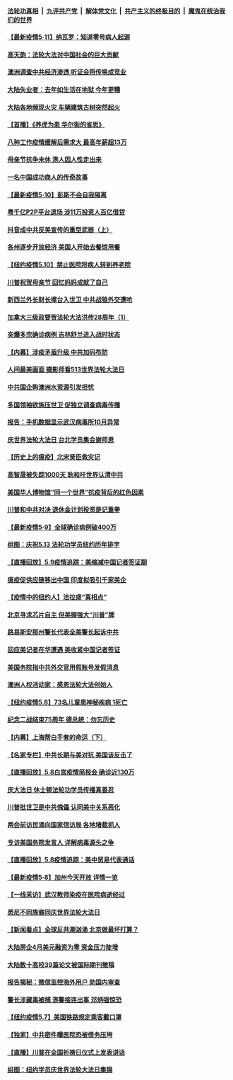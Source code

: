 ####  [法轮功真相](../../../../basic/blob/master/README.md?t=05111902) &nbsp;|&nbsp; [九评共产党](../../../../9ping.md/blob/master/README.md?t=05111902) &nbsp;|&nbsp; [解体党文化](../../../../jtdwh.md/blob/master/README.md?t=05111902)  &nbsp;|&nbsp; [共产主义的终极目的](../../../../gczydzjmd.md/blob/master/README.md?t=05111902) &nbsp;|&nbsp; [魔鬼在统治我们的世界](../../../../mgztzwmdsj.md/blob/master/README.md?t=05111902) 

#### [【最新疫情5·11】纳瓦罗：知道零号病人起源](../pages/nf4514/n12096347.md?t=05111902) 

#### [高天韵：法轮大法对中国社会的巨大贡献](../pages/nf4514/n12098523.md?t=05111902) 

#### [澳洲调查中共经济渗透 听证会将传唤成竞业](../pages/nf4514/n12097791.md?t=05111902) 

#### [大陆失业者：去年如生活在地狱 今年更糟](../pages/nf4514/n12097589.md?t=05111902) 

#### [大陆各地频现火灾 车辆建筑古树突然起火](../pages/nf4514/n12097706.md?t=05111902) 

#### [【首播】《养虎为患 华尔街的省思》](../pages/nf4514/n12095932.md?t=05111902) 

#### [八种工作疫情缓解后需求大 最高年薪超13万](../pages/nf4514/n12089233.md?t=05111902) 

#### [母亲节抗争未休 港人因人性走出来](../pages/nf4514/n12097664.md?t=05111902) 

#### [一名中国成功商人的传奇故事](../pages/nf4514/n12096271.md?t=05111902) 

#### [【最新疫情5·10】彭斯不会自我隔离](../pages/nf4514/n12093931.md?t=05111902) 

#### [粤千亿P2P平台退场 涉11万投资人百亿借贷](../pages/nf4514/n12097516.md?t=05111902) 

#### [抖音成中共反美宣传的重型武器（上）](../pages/nf4514/n12096118.md?t=05111902) 

#### [各州逐步开放经济 美国人开始去餐馆用餐](../pages/nf4514/n12096287.md?t=05111902) 

#### [【纽约疫情5.10】禁止医院将病人转到养老院](../pages/nf4514/n12096956.md?t=05111902) 

#### [川普祝贺母亲节 回忆妈妈成就了自己](../pages/nf4514/n12097330.md?t=05111902) 

#### [新西兰外长财长撑台入世卫 中共战狼外交遭呛](../pages/nf4514/n12097281.md?t=05111902) 

#### [加拿大三级政要贺法轮大法洪传28周年（1）](../pages/nf4514/n12095472.md?t=05111902) 

#### [突爆多宗确诊病例 吉林舒兰进入战时状态](../pages/nf4514/n12096608.md?t=05111902) 

#### [【内幕】涉疫矛盾升级 中共加码布防](../pages/nf4514/n12084261.md?t=05111902) 

#### [人间最美画面 摄影师看513世界法轮大法日](../pages/nf4514/n12094118.md?t=05111902) 

#### [中共国企购澳洲水资源引发担忧](../pages/nf4514/n12094487.md?t=05111902) 

#### [多国领袖欲施压世卫 促独立调查病毒传播](../pages/nf4514/n12096311.md?t=05111902) 

#### [报告：手机数据显示武汉病毒所10月异常](../pages/nf4514/n12095954.md?t=05111902) 

#### [庆世界法轮大法日 台北学员集会谢师恩](../pages/nf4514/n12095221.md?t=05111902) 

#### [【历史上的瘟疫】北宋贤臣救灾记](../pages/nf4514/n12085551.md?t=05111902) 

#### [高智晟被失踪1000天 耿和吁世界认清中共](../pages/nf4514/n12095888.md?t=05111902) 

#### [美国华人博物馆“同一个世界”抗疫背后的红色因素](../pages/nf4514/n12094117.md?t=05111902) 

#### [川普和中共对决 退休金计划投资是记重拳](../pages/nf4514/n12095553.md?t=05111902) 

#### [【最新疫情5·9】全球确诊病例破400万](../pages/nf4514/n12094519.md?t=05111902) 

#### [组图：庆祝5.13 法轮功学员纽约历年排字](../pages/nf4514/n12090120.md?t=05111902) 

#### [【直播回放】5.9疫情追踪：美缩减中国记者签证期](../pages/nf4514/n12095312.md?t=05111902) 

#### [瘟疫促供应链移出中国 印度拟吸引千家美企](../pages/nf4514/n12094189.md?t=05111902) 

#### [【疫情中的纽约人】法拉盛“真相点”](../pages/nf4514/n12094364.md?t=05111902) 

#### [北京寻求芯片自主 但美握强大“川普”牌](../pages/nf4514/n12093978.md?t=05111902) 

#### [路易斯安那州警长代表全美警长起诉中共](../pages/nf4514/n12094613.md?t=05111902) 

#### [回应美记者在华遭遇 美收紧中国记者签证](../pages/nf4514/n12094582.md?t=05111902) 

#### [美国务院指中共外交官用假账号发假消息](../pages/nf4514/n12093976.md?t=05111902) 

#### [澳洲人权活动家：感恩法轮大法创始人](../pages/nf4514/n12092423.md?t=05111902) 

#### [【纽约疫情5.8】73名儿童患神秘疾病 1死亡](../pages/nf4514/n12092997.md?t=05111902) 

#### [纪念二战结束75周年 德总统：勿忘历史](../pages/nf4514/n12094102.md?t=05111902) 

#### [【内幕】上海帮白手套的命运（下）](../pages/nf4514/n12091810.md?t=05111902) 

#### [【名家专栏】中共长期与美对抗 美国该反击了](../pages/nf4514/n12093211.md?t=05111902) 

#### [【直播回放】5.8白宫疫情简报会 确诊近130万](../pages/nf4514/n12093562.md?t=05111902) 

#### [庆大法日 休士顿法轮功学员传播真善忍](../pages/nf4514/n12092804.md?t=05111902) 

#### [川普批世卫是中共傀儡 认同美中关系恶化](../pages/nf4514/n12093756.md?t=05111902) 

#### [两会前访民涌向国家信访局 各地堵截抓人](../pages/nf4514/n12093370.md?t=05111902) 

#### [专访美国务院发言人 详解病毒源头之争](../pages/nf4514/n12092171.md?t=05111902) 

#### [【直播回放】5.8疫情追踪：美中贸易代表通话](../pages/nf4514/n12093103.md?t=05111902) 

#### [【最新疫情5·8】加州今天开放 详情一览](../pages/nf4514/n12088365.md?t=05111902) 

#### [【一线采访】武汉教师染疫在医院病逝经过](../pages/nf4514/n12092074.md?t=05111902) 

#### [悉尼不同族裔同庆世界法轮大法日](../pages/nf4514/n12091554.md?t=05111902) 

#### [【新闻看点】全球反共潮汹涌 北京做最坏打算？](../pages/nf4514/n12091113.md?t=05111902) 

#### [大陆房企4月美元融资为零 资金压力陡增](../pages/nf4514/n12091703.md?t=05111902) 

#### [大陆数十高校39篇论文被国际期刊撤稿](../pages/nf4514/n12091414.md?t=05111902) 

#### [报告揭秘：微信监控海外用户 助国内审查](../pages/nf4514/n12091199.md?t=05111902) 

#### [警长涉藏毒被捕 港警接连出事 邓炳强惊恐](../pages/nf4514/n12091598.md?t=05111902) 

#### [【纽约疫情5.7】美国铁路规定乘客戴口罩](../pages/nf4514/n12090064.md?t=05111902) 

#### [【独家】中共密件曝医院恐被债务压垮](../pages/nf4514/n12088232.md?t=05111902) 

#### [【直播】川普在全国祈祷日仪式上发表讲话](../pages/nf4514/n12091171.md?t=05111902) 

#### [组图：纽约学员庆世界法轮大法日集锦](../pages/nf4514/n12086160.md?t=05111902) 


